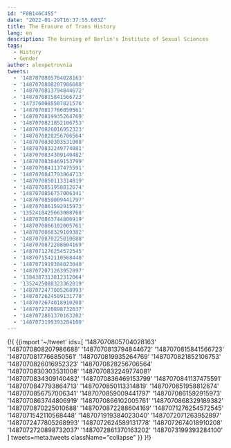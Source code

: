 ```yaml
---
id: "F0B146C455"
date: "2022-01-29T16:37:55.603Z"
title: The Erasure of Trans History
lang: en
description: The burning of Berlin's Institute of Sexual Sciences
tags:
  - History
  - Gender
author: alexpetrovnia
tweets:
  - '1487070805704028163'
  - '1487070808207986688'
  - '1487070813794844672'
  - '1487070815841566723'
  - '1473760085507821576'
  - '1487070817766850561'
  - '1487070819935264769'
  - '1487070821852106753'
  - '1487070826016952323'
  - '1487070828256706564'
  - '1487070830303531008'
  - '1487070832249774081'
  - '1487070834309140482'
  - '1487070836469153799'
  - '1487070841137475591'
  - '1487070847793864713'
  - '1487070850113314819'
  - '1487070851958812674'
  - '1487070856757006341'
  - '1487070859009441797'
  - '1487070861592915973'
  - '1352418425663008768'
  - '1487070863744806919'
  - '1487070866102005761'
  - '1487070868329189382'
  - '1487070870225010688'
  - '1487070872288604169'
  - '1487071276254572545'
  - '1487071542110568448'
  - '1487071919384023040'
  - '1487072071263952897'
  - '1384387313812312064'
  - '1352425088323362819'
  - '1487072477805268993'
  - '1487072624589131778'
  - '1487072674018910208'
  - '1487072720898732037'
  - '1487072861370163202'
  - '1487073199393284100'
---
```

{!{
{{import '~/tweet' ids=[
  '1487070805704028163'
  '1487070808207986688'
  '1487070813794844672'
  '1487070815841566723'
  '1487070817766850561'
  '1487070819935264769'
  '1487070821852106753'
  '1487070826016952323'
  '1487070828256706564'
  '1487070830303531008'
  '1487070832249774081'
  '1487070834309140482'
  '1487070836469153799'
  '1487070841137475591'
  '1487070847793864713'
  '1487070850113314819'
  '1487070851958812674'
  '1487070856757006341'
  '1487070859009441797'
  '1487070861592915973'
  '1487070863744806919'
  '1487070866102005761'
  '1487070868329189382'
  '1487070870225010688'
  '1487070872288604169'
  '1487071276254572545'
  '1487071542110568448'
  '1487071919384023040'
  '1487072071263952897'
  '1487072477805268993'
  '1487072624589131778'
  '1487072674018910208'
  '1487072720898732037'
  '1487072861370163202'
  '1487073199393284100'
] tweets=meta.tweets className="collapse" }}
}!}
